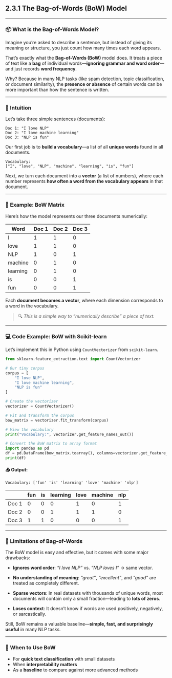 

## **2.3.1 The Bag-of-Words (BoW) Model**

---

### 📦 What is the Bag-of-Words Model?

Imagine you’re asked to describe a sentence, but instead of giving its meaning or structure, you just count how many times each word appears.

That’s exactly what the **Bag-of-Words (BoW)** model does. It treats a piece of text like a **bag** of individual words—**ignoring grammar and word order**—and just records **word frequency**.

Why? Because in many NLP tasks (like spam detection, topic classification, or document similarity), the **presence or absence** of certain words can be more important than how the sentence is written.

---

### 🎨 Intuition

Let’s take three simple sentences (documents):

```text
Doc 1: "I love NLP"
Doc 2: "I love machine learning"
Doc 3: "NLP is fun"
```

Our first job is to **build a vocabulary**—a list of all **unique words** found in all documents.

```
Vocabulary:
["I", "love", "NLP", "machine", "learning", "is", "fun"]
```

Next, we turn each document into a **vector** (a list of numbers), where each number represents **how often a word from the vocabulary appears** in that document.

---

### 🧮 Example: BoW Matrix

Here’s how the model represents our three documents numerically:

| Word     | Doc 1 | Doc 2 | Doc 3 |
| -------- | ----- | ----- | ----- |
| I        | 1     | 1     | 0     |
| love     | 1     | 1     | 0     |
| NLP      | 1     | 0     | 1     |
| machine  | 0     | 1     | 0     |
| learning | 0     | 1     | 0     |
| is       | 0     | 0     | 1     |
| fun      | 0     | 0     | 1     |

Each **document becomes a vector**, where each dimension corresponds to a word in the vocabulary.

> 🔍 *This is a simple way to “numerically describe” a piece of text.*

---

### 💻 Code Example: BoW with Scikit-learn

Let’s implement this in Python using `CountVectorizer` from `scikit-learn`.

```python
from sklearn.feature_extraction.text import CountVectorizer

# Our tiny corpus
corpus = [
    "I love NLP",
    "I love machine learning",
    "NLP is fun"
]

# Create the vectorizer
vectorizer = CountVectorizer()

# Fit and transform the corpus
bow_matrix = vectorizer.fit_transform(corpus)

# View the vocabulary
print("Vocabulary:", vectorizer.get_feature_names_out())

# Convert the BoW matrix to array format
import pandas as pd
df = pd.DataFrame(bow_matrix.toarray(), columns=vectorizer.get_feature_names_out())
print(df)
```

#### 📤 Output:

```text
Vocabulary: ['fun' 'is' 'learning' 'love' 'machine' 'nlp']
```

|       | fun | is | learning | love | machine | nlp |
| ----- | --- | -- | -------- | ---- | ------- | --- |
| Doc 1 | 0   | 0  | 0        | 1    | 0       | 1   |
| Doc 2 | 0   | 0  | 1        | 1    | 1       | 0   |
| Doc 3 | 1   | 1  | 0        | 0    | 0       | 1   |

---

### 🚧 Limitations of Bag-of-Words

The BoW model is easy and effective, but it comes with some major drawbacks:

* **Ignores word order**:
  *“I love NLP”* vs. *“NLP loves I”* → same vector.

* **No understanding of meaning**:
  *“great”*, *“excellent”*, and *“good”* are treated as completely different.

* **Sparse vectors**:
  In real datasets with thousands of unique words, most documents will contain only a small fraction—leading to **lots of zeros**.

* **Loses context**:
  It doesn’t know if words are used positively, negatively, or sarcastically.

Still, BoW remains a valuable baseline—**simple, fast, and surprisingly useful** in many NLP tasks.

---

### 🧠 When to Use BoW

* For **quick text classification** with small datasets
* When **interpretability matters**
* As a **baseline** to compare against more advanced methods

